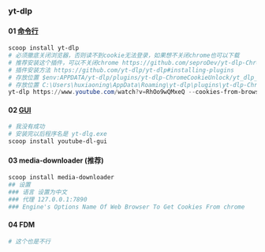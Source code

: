 ### yt-dlp
#### 01 [命令行](https://github.com/yt-dlp/yt-dlp)
```powershell
scoop install yt-dlp
# 必须撤底关闭浏览器，否则读不到cookie无法登录，如果想不关闭chrome也可以下载
# 推荐安装这个插件，可以不关闭chrome https://github.com/seproDev/yt-dlp-ChromeCookieUnlock
# 插件安装方法 https://github.com/yt-dlp/yt-dlp#installing-plugins
# 存放位置 $env:APPDATA/yt-dlp/plugins/yt-dlp-ChromeCookieUnlock/yt_dlp_plugins/
# 存放位置 C:\Users\huxiaoning\AppData\Roaming\yt-dlp\plugins\yt-dlp-ChromeCookieUnlock
yt-dlp https://www.youtube.com/watch?v=RhOo9wQMxeQ --cookies-from-browser chrome

```

#### 02 [GUI](https://github.com/oleksis/youtube-dl-gui)
```powershell
# 我没有成功
# 安装完以后程序名是 yt-dlg.exe
scoop install youtube-dl-gui
```


#### 03 media-downloader (推荐)
```powershell
scoop install media-downloader
## 设置
### 语言 设置为中文
### 代理 127.0.0.1:7890
### Engine's Options Name Of Web Browser To Get Cookies From chrome
```

#### 04 FDM
```powershell
# 这个也是不行
```
